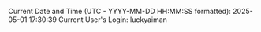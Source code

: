 Current Date and Time (UTC - YYYY-MM-DD HH:MM:SS formatted): 2025-05-01 17:30:39
Current User's Login: luckyaiman
